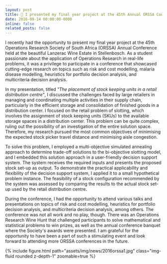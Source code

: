 ```yaml
---
layout: post
title: 🎤 I presented my final year project at the 45th Annual ORSSA Conference in Stellenbosch
date: 2016-09-14 00:00:00-0000
inline: false
related_posts: false
---
```


I recently had the opportunity to present my final year project at the 45th Operations Research Society of South Africa (ORSSA) Annual Conference held at the beautiful Lanzerac Wine Estate in Stellenbosch. As a student passionate about the application of Operations Research in real-life problems, it was a privilege to participate in a conference that showcased cutting-edge research on topics such as risk and cost modelling, malaria disease modelling, heuristics for portfolio decision analysis, and multicriteria decision analysis.

In my presentation, titled *"The placement of stock keeping units in a retail distribution centre"*, I discussed the challenges faced by large retailers in managing and coordinating multiple activities in their supply chain, particularly in the efficient storage and consolidation of finished goods in a distribution center. I focused on the retail problem of slotting, which involves the assignment of stock keeping units (SKUs) to the available storage spaces in a distribution center. This problem can be quite complex, ruling out the possibility of an investigation of the entire solution space. Therefore, my research pursued the most common objectives of minimising the expected stock picker travel distance and minimising aisle congestion.

To solve this problem, I employed a multi-objective simulated annealing approach to determine trade-off solutions to the bi-objective slotting model, and I embedded this solution approach in a user-friendly decision support system. The system receives the required inputs and presents the proposed stock set-up as output. To demonstrate the practical applicability and flexibility of the decision support system, I applied it to a small hypothetical problem instance. The feasibility of a stock configuration recommended by the system was assessed by comparing the results to the actual stock set-up used by the retail distribution centre.

During the conference, I had the opportunity to attend various talks and presentations on topics of risk and cost modelling, heuristics for portfolio decision analysis, and multicriteria decision analysis, among others. The conference was not all work and no play, though. There was an Operations Research Wine Hunt that challenged participants to solve mathematical and statistical problems to win prizes, as well as the annual conference banquet where the Society's awards were presented. I am grateful for the opportunity to have been a part of such a stimulating event and look forward to attending more ORSSA conferences in the future.

{% include figure.html path="assets/img/news/2016orssa1.jpg" class="img-fluid rounded z-depth-1" zoomable=true %}
